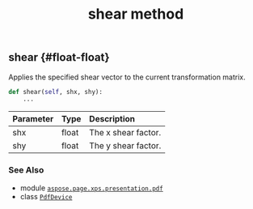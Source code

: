 ﻿---
title: shear method
second_title: Aspose.Page for Python via .NET API References
description: 
type: docs
weight: 440
url: /python-net/aspose.page.xps.presentation.pdf/pdfdevice/shear/
is_root: false
---

## shear {#float-float}

Applies the specified shear vector to the current transformation matrix.



```python
def shear(self, shx, shy):
    ...
```


| Parameter | Type | Description |
| :- | :- | :- |
| shx | float | The x shear factor. |
| shy | float | The y shear factor. |



### See Also
* module [`aspose.page.xps.presentation.pdf`](../../)
* class [`PdfDevice`](/page/python-net/aspose.page.xps.presentation.pdf/pdfdevice)
